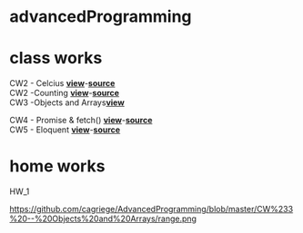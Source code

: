 # advancedProgramming
# class works
CW2 - Celcius   <a href="https://cagriege.github.io/AdvancedProgramming/celcius.html"><b>view</b></a>-<a href="https://github.com/cagriege/AdvancedProgramming/blob/master/celcius.html"><b>source</b></a>
<br></td>
CW2 -Counting <a href="https://cagriege.github.io/AdvancedProgramming/counting.html"><b>view</b></a>-<a href="https://github.com/cagriege/AdvancedProgramming/blob/master/counting.html"><b>source</b></a>
<br></td>
CW3 -Objects and Arrays<a href="https://github.com/cagriege/AdvancedProgramming/blob/master/CW%233%20--%20Objects%20and%20Arrays/range.png"><b>view</b></a>
<br></td>

CW4 -  Promise & fetch() <a href="https://cagriege.github.io/AdvancedProgramming/CW4.html"><b>view</b></a>-<a href="https://github.com/cagriege/AdvancedProgramming/blob/master/CW4.html"><b>source</b></a>
<br></td>
CW5 -  Eloquent <a href="https://cagriege.github.io/AdvancedProgramming/CW5/work/EloquentJS.html"><b>view</b></a>-<a href="https://github.com/cagriege/AdvancedProgramming/blob/master/CW5/work/EloquentJS.html"><b>source</b></a>
<br></td>

# home works
HW_1

https://github.com/cagriege/AdvancedProgramming/blob/master/CW%233%20--%20Objects%20and%20Arrays/range.png
